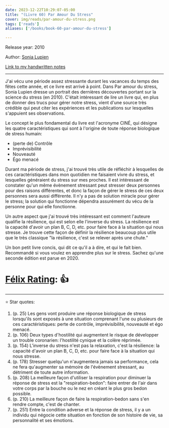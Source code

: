 ```yaml
---
date: 2023-12-22T10:29:07-05:00
title: "(Livre 60) Par Amour Du Stress"
cover: img/reads/par-amour-du-stress.png
tags: ['reads']
aliases: ['/books/book-60-par-amour-du-stress']

---
```


Release year: 2010

Author: [Sonia Lupien](https://sonialupien.com/)

[Link to my handwritten notes](https://drive.google.com/file/d/1YZmUBQiR00l_GZMFTZhQCZotFuUl_UG8/view?usp=sharing)

---

J'ai vécu une période assez stressante durant les vacances du temps des
fêtes cette année, et ce livre est arrivé à point. Dans Par amour du
stress, Sonia Lupien dresse un portrait des dernières découvertes
portant sur la science du stress (en 2010). C'était intéressant de lire un livre
qui, en plus de donner des trucs pour gérer notre stress, vient d'une
source très crédible qui peut citer les expériences et les publications
sur lesquelles s'appuient ses observations.

Le concept le plus fondamental du livre est l'acronyme CINÉ, qui désigne
les quatre caractéristiques qui sont à l'origine de toute réponse
biologique de stress humain:

- (perte de) Contrôle
- Imprévisibilité
- Nouveauté
- Égo menacé

Durant ma période de stress, j'ai trouvé très utile de réfléchir à
lesquelles de ces caractéristiques dans mon quotidien me faisaient vivre
du stress, et lesquelles généraient du stress sur mes proches. Il est
intéressant de constater qu'un même évènement stressant peut stresser
deux personnes pour des raisons différentes, et donc la façon de gérer
le stress de ces deux personnes sera aussi différente. Il n'y a pas de
solution miracle pour gérer le stress; la solution qui fonctionne
dépendra assurément du vécu de la personne pour qui elle fonctionne.

Un autre aspect que j'ai trouvé très intéressant est comment l'auteure
qualifie la résilience, qui est selon elle l'inverse du stress. La
résilience est la capacité d'avoir un plan B, C, D, etc. pour faire face
à la situation qui nous stresse. Je trouve cette façon de définir la
résilience beaucoup plus utile que le très classique "la résilience,
c'est se relever après une chute."

Un bon petit livre concis, qui dit ce qu'il a à dire, et qui le fait
bien. Recommandé si vous voulez en apprendre plus sur le stress. Sachez
qu'une seconde édition est parue en 2020.

# [Félix Rating](/posts/2023/10/my-book-ratings-explained/): 👍

---

:star: Star quotes:

1. (p. 25) Les gens vont produire une réponse biologique de stress
   lorsqu'ils sont exposés à une situation comprenant l'une ou plusieurs
   de ces caractéristiques: perte de contrôle, imprévisibilité,
   nouveauté et égo menacé.
1. (p. 106) Deux types d'hostilité qui augmentent le risque de
   développer un trouble coronarien: l'hostilité cynique et la colère
   réprimée.
1. (p. 154) L'inverse du stress n'est pas la relaxation, c'est la
   résilience: la capacité d'avoir un plan B, C, D, etc. pour faire face
   à la situation qui nous stresse.
1. (p. 178) Stresser quelqu'un n'augmentera jamais sa performance, cela
   ne fera qu'augmenter sa mémoire de l'évènement stressant, au
   détriment de toute autre information.
1. (p. 208) La meilleure façon d'utiliser la respiration pour diminuer
   la réponse de stress est la "respiration-bedon": faire entrer de
   l'air dans votre corps par la bouche ou le nez en créant le plus gros
   bedon possible.
1. (p. 210) La meilleure façon de faire la respiration-bedon sans s'en
   rendre compte, c'est de chanter.
1. (p. 251) Entre la condition adverse et la réponse de stress, il y a
   un individu qui négocie cette situation en fonction de son histoire
   de vie, sa personnalité et ses émotions.
